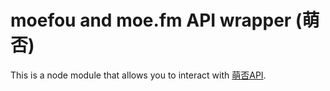 # moefou and moe.fm API wrapper (萌否)

This is a node module that allows you to interact with [萌否API](http://open.moefou.org/docs/).
